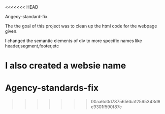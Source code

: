 <<<<<<< HEAD

Angecy-standard-fix.

The the goal of this project was to clean up the html code for the webpage given.

I changed the semantic elements of div to more specific names like header,segment,footer,etc

I also created a websie name
=======
# Agency-standards-fix
>>>>>>> 00aa6d0d7875656ba12565343d9e9301f590f87c
